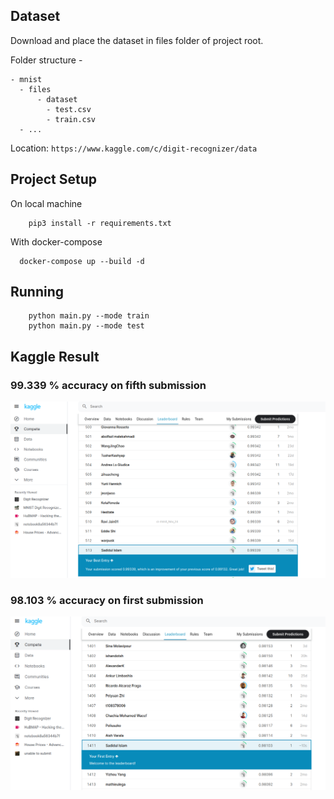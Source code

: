 ## Dataset
Download and place the dataset in files folder of project root.

Folder structure -
```shell
- mnist
  - files
      - dataset
        - test.csv
        - train.csv
  - ...
```
Location: ```https://www.kaggle.com/c/digit-recognizer/data```

## Project Setup
On local machine
```shell
    pip3 install -r requirements.txt
```
With docker-compose
```shell
  docker-compose up --build -d
```

## Running
```shell
    python main.py --mode train
    python main.py --mode test
```

## Kaggle Result
### 99.339 % accuracy on fifth submission
![alt text](https://github.com/mrscp/mnist/blob/master/fifth-submission.png?raw=true)

### 98.103 % accuracy on first submission
![alt text](https://github.com/mrscp/mnist/blob/master/kaggle-result.png?raw=true)
